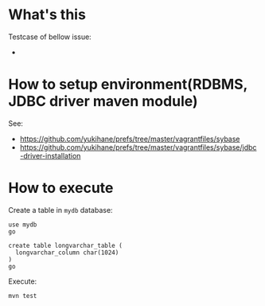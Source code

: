 # What's this

Testcase of bellow issue:

- 

# How to setup environment(RDBMS, JDBC driver maven module)

See:

- https://github.com/yukihane/prefs/tree/master/vagrantfiles/sybase
- https://github.com/yukihane/prefs/tree/master/vagrantfiles/sybase/jdbc-driver-installation

# How to execute

Create a table in `mydb` database:

    use mydb
    go
    
    create table longvarchar_table (
      longvarchar_column char(1024)
    )
    go

Execute:

    mvn test
